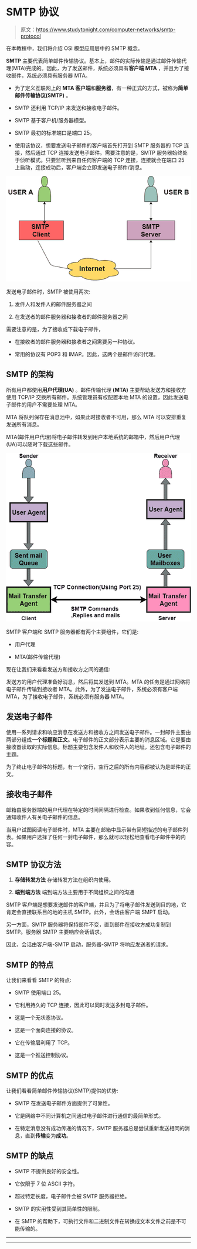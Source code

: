 # SMTP 协议

> 原文：<https://www.studytonight.com/computer-networks/smtp-protocol>

在本教程中，我们将介绍 OSI 模型应用层中的 SMTP 概念。

**SMTP** 主要代表简单邮件传输协议。基本上，邮件的实际传输是通过邮件传输代理(MTA)完成的。因此，为了发送邮件，系统必须具有**客户端 MTA** ，并且为了接收邮件，系统必须具有服务器 MTA。

*   为了定义互联网上的 **MTA 客户端**和**服务器**，有一种正式的方式，被称为**简单邮件传输协议(SMTP)** 。

*   SMTP 还利用 TCP/IP 来发送和接收电子邮件。

*   SMTP 基于客户机/服务器模型。

*   SMTP 最初的标准端口是端口 25。

*   使用该协议，想要发送电子邮件的客户端首先打开到 SMTP 服务器的 TCP 连接，然后通过 TCP 连接发送电子邮件。需要注意的是，SMTP 服务器始终处于侦听模式。只要监听到来自任何客户端的 TCP 连接，连接就会在端口 25 上启动，连接成功后，客户端会立即发送电子邮件/消息。

![](img/c1d003f6e528e9135130d33a57a441af.png)

发送电子邮件时，SMTP 被使用两次:

1.  发件人和发件人的邮件服务器之间

2.  在发送者的邮件服务器和接收者的邮件服务器之间

需要注意的是，为了接收或下载电子邮件，

*   在接收者的邮件服务器和接收者之间需要另一种协议。

*   常用的协议有 POP3 和 IMAP。因此，这两个是邮件访问代理。

## SMTP 的架构

所有用户都使用**用户代理(UA)** 。邮件传输代理 **(MTA)** 主要帮助发送方和接收方使用 TCP/IP 交换所有邮件。系统管理员有权配置本地 MTA 的设置，因此发送电子邮件的用户不需要处理 MTA。

MTA 将队列保存在消息池中，如果此时接收者不可用，那么 MTA 可以安排重复发送所有消息。

MTA(邮件用户代理)将电子邮件转发到用户本地系统的邮箱中，然后用户代理(UA)可以随时下载这些邮件。

![](img/0f2ed6fe1800917e706d74b12458c18f.png)

SMTP 客户端和 SMTP 服务器都有两个主要组件，它们是:

*   用户代理

*   MTA(邮件传输代理)

现在让我们来看看发送方和接收方之间的通信:

发送方的用户代理准备好消息，然后将其发送到 MTA。MTA 的任务是通过网络将电子邮件传输到接收者 MTA。此外，为了发送电子邮件，系统必须有客户端 MTA，为了接收电子邮件，系统必须有服务器 MTA。

## 发送电子邮件

使用一系列请求和响应消息在发送方和接收方之间发送电子邮件。一封邮件主要由两部分组成**一个标题和正文**。电子邮件的正文部分表示主要的消息区域。它是要由接收器读取的实际信息。标题主要包含发件人和收件人的地址，还包含电子邮件的主题。

为了终止电子邮件的标题，有一个空行，空行之后的所有内容都被认为是邮件的正文。

## 接收电子邮件

邮箱由服务器端的用户代理在特定的时间间隔进行检查。如果收到任何信息，它会通知收件人有关电子邮件的信息。

当用户试图阅读电子邮件时，MTA 主要在邮箱中显示带有简短描述的电子邮件列表。如果用户选择了任何一封电子邮件，那么就可以轻松地查看电子邮件中的内容。

## SMTP 协议方法

1.  **存储转发方法**
    存储转发方法在组织内使用。

2.  **端到端方法**
    端到端方法主要用于不同组织之间的沟通

SMTP 客户端是想要发送邮件的客户端，并且为了将电子邮件发送到目的地，它肯定会直接联系目的地的主机 SMTP。此外，会话由客户端 SMPT 启动。

另一方面，SMTP 服务器将保持邮件不变，直到邮件在接收方成功复制到 SMTP。服务器 SMTP 主要响应会话请求。

因此，会话由客户端-SMTP 启动，服务器-SMTP 将响应发送者的请求。

## SMTP 的特点

让我们来看看 SMTP 的特点:

*   SMTP 使用端口 25。

*   它利用持久的 TCP 连接，因此可以同时发送多封电子邮件。

*   这是一个无状态协议。

*   这是一个面向连接的协议。

*   它在传输层利用了 TCP。

*   这是一个推送控制协议。

## SMTP 的优点

让我们看看简单邮件传输协议(SMTP)提供的优势:

*   SMTP 在发送电子邮件方面提供了可靠性。

*   它是网络中不同计算机之间通过电子邮件进行通信的最简单形式。

*   在特定消息没有成功传递的情况下，SMTP 服务器总是尝试重新发送相同的消息，直到**传输**变为**成功**。

## SMTP 的缺点

*   SMTP 不提供良好的安全性。

*   它仅限于 7 位 ASCII 字符。

*   超过特定长度，电子邮件会被 SMTP 服务器拒绝。

*   SMTP 的实用性受到其简单性的限制。

*   在 SMTP 的帮助下，可执行文件和二进制文件在转换成文本文件之前是不可能传输的。



* * *

* * *